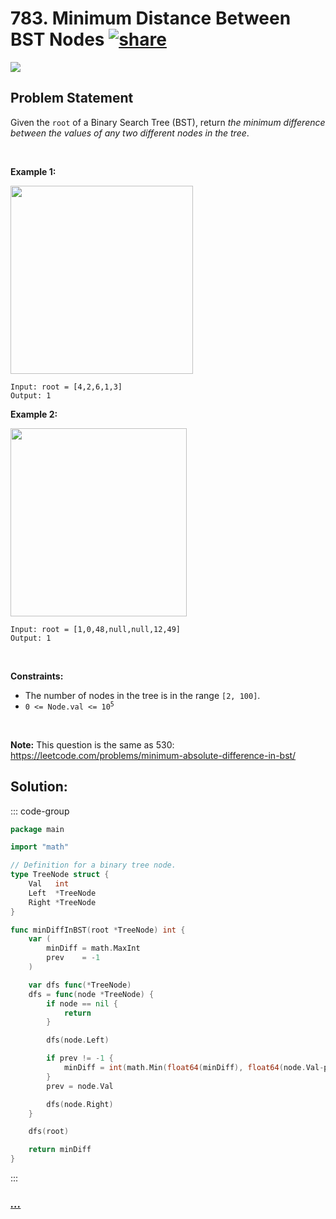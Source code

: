 # 783. Minimum Distance Between BST Nodes [![share]](https://leetcode.com/problems/minimum-distance-between-bst-nodes/)

![][easy]

## Problem Statement

<p>Given the <code>root</code> of a Binary Search Tree (BST), return <em>the minimum difference between the values of any two different nodes in the tree</em>.</p>
<p> </p>
<p><strong class="example">Example 1:</strong></p>
<img alt="" src="https://assets.leetcode.com/uploads/2021/02/05/bst1.jpg" style="width: 292px; height: 301px;"/>

```
Input: root = [4,2,6,1,3]
Output: 1
```

<p><strong class="example">Example 2:</strong></p>
<img alt="" src="https://assets.leetcode.com/uploads/2021/02/05/bst2.jpg" style="width: 282px; height: 301px;"/>

```
Input: root = [1,0,48,null,null,12,49]
Output: 1
```

<p> </p>
<p><strong>Constraints:</strong></p>
<ul>
<li>The number of nodes in the tree is in the range <code>[2, 100]</code>.</li>
<li><code>0 &lt;= Node.val &lt;= 10<sup>5</sup></code></li>
</ul>
<p> </p>
<p><strong>Note:</strong> This question is the same as 530: <a href="https://leetcode.com/problems/minimum-absolute-difference-in-bst/" target="_blank">https://leetcode.com/problems/minimum-absolute-difference-in-bst/</a></p>

## Solution:

::: code-group

```go [Go]
package main

import "math"

// Definition for a binary tree node.
type TreeNode struct {
	Val   int
	Left  *TreeNode
	Right *TreeNode
}

func minDiffInBST(root *TreeNode) int {
	var (
		minDiff = math.MaxInt
		prev    = -1
	)

	var dfs func(*TreeNode)
	dfs = func(node *TreeNode) {
		if node == nil {
			return
		}

		dfs(node.Left)

		if prev != -1 {
			minDiff = int(math.Min(float64(minDiff), float64(node.Val-prev)))
		}
		prev = node.Val

		dfs(node.Right)
	}

	dfs(root)

	return minDiff
}

```

:::

### [_..._](#)

```

```

<!----------------------------------{ link }--------------------------------->

[share]: https://graph.org/file/3ea5234dda646b71c574a.png
[easy]: https://img.shields.io/badge/Difficulty-Easy-bright.svg
[medium]: https://img.shields.io/badge/Difficulty-Medium-yellow.svg
[hard]: https://img.shields.io/badge/Difficulty-Hard-red.svg
